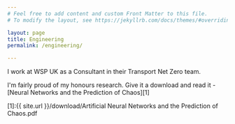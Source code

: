 ```yaml
---
# Feel free to add content and custom Front Matter to this file.
# To modify the layout, see https://jekyllrb.com/docs/themes/#overriding-theme-defaults

layout: page
title: Engineering
permalink: /engineering/

---
```


I work at WSP UK as a Consultant in their Transport Net Zero team.

I'm fairly proud of my honours research. Give it a download and read it - [Neural Networks and the Prediction of Chaos][1]

[1]:{{ site.url }}/download/Artificial Neural Networks and the Prediction of Chaos.pdf

